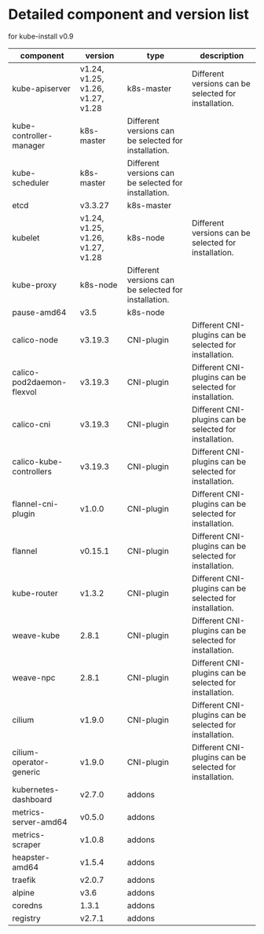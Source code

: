 
# Detailed component and version list

for kube-install v0.9


| component                 | version                            | type                                                  | description                                              |
| ------------------------- | ---------------------------------- | ----------------------------------------------------- | -------------------------------------------------------- |
| kube-apiserver            | v1.24, v1.25, v1.26,  v1.27, v1.28 | k8s-master                                            | Different versions can be  selected for installation.    |
| kube-controller-manager   | k8s-master                         | Different versions can be  selected for installation. |                                                          |
| kube-scheduler            | k8s-master                         | Different versions can be  selected for installation. |                                                          |
| etcd                      | v3.3.27                            | k8s-master                                            |                                                          |
| kubelet                   | v1.24, v1.25, v1.26,  v1.27, v1.28 | k8s-node                                              | Different versions can be  selected for installation.    |
| kube-proxy                | k8s-node                           | Different versions can be  selected for installation. |                                                          |
| pause-amd64               | v3.5                               | k8s-node                                              |                                                          |
| calico-node               | v3.19.3                            | CNI-plugin                                            | Different CNI-plugins can be  selected for installation. |
| calico-pod2daemon-flexvol | v3.19.3                            | CNI-plugin                                            | Different CNI-plugins can be  selected for installation. |
| calico-cni                | v3.19.3                            | CNI-plugin                                            | Different CNI-plugins can be  selected for installation. |
| calico-kube-controllers   | v3.19.3                            | CNI-plugin                                            | Different CNI-plugins can be  selected for installation. |
| flannel-cni-plugin        | v1.0.0                             | CNI-plugin                                            | Different CNI-plugins can be  selected for installation. |
| flannel                   | v0.15.1                            | CNI-plugin                                            | Different CNI-plugins can be  selected for installation. |
| kube-router               | v1.3.2                             | CNI-plugin                                            | Different CNI-plugins can be  selected for installation. |
| weave-kube                | 2.8.1                              | CNI-plugin                                            | Different CNI-plugins can be  selected for installation. |
| weave-npc                 | 2.8.1                              | CNI-plugin                                            | Different CNI-plugins can be  selected for installation. |
| cilium                    | v1.9.0                             | CNI-plugin                                            | Different CNI-plugins can be  selected for installation. |
| cilium-operator-generic   | v1.9.0                             | CNI-plugin                                            | Different CNI-plugins can be  selected for installation. |
| kubernetes-dashboard      | v2.7.0                             | addons                                                |                                                          |
| metrics-server-amd64      | v0.5.0                             | addons                                                |                                                          |
| metrics-scraper           | v1.0.8                             | addons                                                |                                                          |
| heapster-amd64            | v1.5.4                             | addons                                                |                                                          |
| traefik                   | v2.0.7                             | addons                                                |                                                          |
| alpine                    | v3.6                               | addons                                                |                                                          |
| coredns                   | 1.3.1                              | addons                                                |                                                          |
| registry                  | v2.7.1                             | addons                                                |                                                          |






